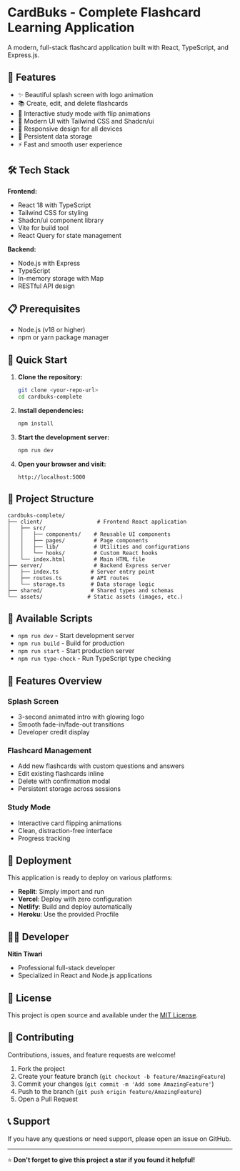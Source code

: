 
# CardBuks - Complete Flashcard Learning Application

A modern, full-stack flashcard application built with React, TypeScript, and Express.js.

## 🚀 Features

- ✨ Beautiful splash screen with logo animation
- 📚 Create, edit, and delete flashcards
- 🎯 Interactive study mode with flip animations
- 🎨 Modern UI with Tailwind CSS and Shadcn/ui
- 📱 Responsive design for all devices
- 💾 Persistent data storage
- ⚡ Fast and smooth user experience

## 🛠️ Tech Stack

**Frontend:**
- React 18 with TypeScript
- Tailwind CSS for styling
- Shadcn/ui component library
- Vite for build tool
- React Query for state management

**Backend:**
- Node.js with Express
- TypeScript
- In-memory storage with Map
- RESTful API design

## 📋 Prerequisites

- Node.js (v18 or higher)
- npm or yarn package manager

## 🚀 Quick Start

1. **Clone the repository:**
   ```bash
   git clone <your-repo-url>
   cd cardbuks-complete
   ```

2. **Install dependencies:**
   ```bash
   npm install
   ```

3. **Start the development server:**
   ```bash
   npm run dev
   ```

4. **Open your browser and visit:**
   ```
   http://localhost:5000
   ```

## 📁 Project Structure

```
cardbuks-complete/
├── client/                 # Frontend React application
│   ├── src/
│   │   ├── components/    # Reusable UI components
│   │   ├── pages/         # Page components
│   │   ├── lib/           # Utilities and configurations
│   │   └── hooks/         # Custom React hooks
│   └── index.html         # Main HTML file
├── server/                # Backend Express server
│   ├── index.ts          # Server entry point
│   ├── routes.ts         # API routes
│   └── storage.ts        # Data storage logic
├── shared/               # Shared types and schemas
└── assets/              # Static assets (images, etc.)
```

## 🎯 Available Scripts

- `npm run dev` - Start development server
- `npm run build` - Build for production
- `npm run start` - Start production server
- `npm run type-check` - Run TypeScript type checking

## 🎨 Features Overview

### Splash Screen
- 3-second animated intro with glowing logo
- Smooth fade-in/fade-out transitions
- Developer credit display

### Flashcard Management
- Add new flashcards with custom questions and answers
- Edit existing flashcards inline
- Delete with confirmation modal
- Persistent storage across sessions

### Study Mode
- Interactive card flipping animations
- Clean, distraction-free interface
- Progress tracking

## 🚀 Deployment

This application is ready to deploy on various platforms:

- **Replit**: Simply import and run
- **Vercel**: Deploy with zero configuration
- **Netlify**: Build and deploy automatically
- **Heroku**: Use the provided Procfile

## 👨‍💻 Developer

**Nitin Tiwari**
- Professional full-stack developer
- Specialized in React and Node.js applications

## 📄 License

This project is open source and available under the [MIT License](LICENSE).

## 🤝 Contributing

Contributions, issues, and feature requests are welcome!

1. Fork the project
2. Create your feature branch (`git checkout -b feature/AmazingFeature`)
3. Commit your changes (`git commit -m 'Add some AmazingFeature'`)
4. Push to the branch (`git push origin feature/AmazingFeature`)
5. Open a Pull Request

## 📞 Support

If you have any questions or need support, please open an issue on GitHub.

---

⭐ **Don't forget to give this project a star if you found it helpful!**
